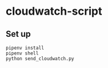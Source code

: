 # cloudwatch-script

## Set up

```pipenv --python 3.7
pipenv install
pipenv shell
python send_cloudwatch.py
```

